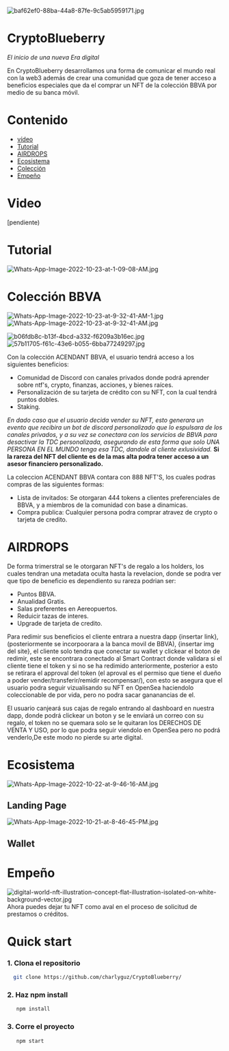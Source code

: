 ![baf62ef0-88ba-44a8-87fe-9c5ab5959171.jpg](https://i.postimg.cc/fW3nSzjJ/baf62ef0-88ba-44a8-87fe-9c5ab5959171.jpg)


# CryptoBlueberry

*El inicio de una nueva Era digital*

En CryptoBlueberry desarrollamos una forma de  comunicar el mundo real con la web3 además de crear una comunidad que goza de tener acceso a beneficios especiales que  da el  comprar un NFT de la colección BBVA por medio de su banca móvil.
# Contenido

- [vídeo](#vídeo)
- [Tutorial](#Tutorial)
- [AIRDROPS](#AIDROPS)
- [Ecosistema](#Ecosistema)
- [Colección](#Colección)
- [Empeño](#Empeño)


# Video

[pendiente)


# Tutorial
![Whats-App-Image-2022-10-23-at-1-09-08-AM.jpg](https://i.postimg.cc/WbyskWk1/Whats-App-Image-2022-10-23-at-1-09-08-AM.jpg)

# Colección BBVA

![Whats-App-Image-2022-10-23-at-9-32-41-AM-1.jpg](https://i.postimg.cc/R0NtNTsN/Whats-App-Image-2022-10-23-at-9-32-41-AM-1.jpg)    ![Whats-App-Image-2022-10-23-at-9-32-41-AM.jpg](https://i.postimg.cc/9Q4X9N25/Whats-App-Image-2022-10-23-at-9-32-41-AM.jpg)   

![b06fdb8c-b13f-4bcd-a332-f6209a3b16ec.jpg](https://i.postimg.cc/y8vVw4TZ/b06fdb8c-b13f-4bcd-a332-f6209a3b16ec.jpg)    ![57b11705-f61c-43e6-b055-6bba77249297.jpg](https://i.postimg.cc/G3FnWnLm/57b11705-f61c-43e6-b055-6bba77249297.jpg)

Con la colección ACENDANT BBVA, el usuario tendrá acceso a los siguientes beneficios:
- Comunidad de Discord con canales privados donde podrá aprender sobre ntf's, crypto, finanzas, acciones, y bienes raíces.
- Personalización de su tarjeta  de crédito con su NFT, con la cual tendrá puntos dobles.
- Staking.

*En dado caso que el usuario decida vender su NFT, esto generara un evento que recibira un bot de discord personalizado que lo espulsara de los canales privados, y a su vez se conectara con los servicios de BBVA para desactivar la TDC personalizada, asegurando de esta forma que solo UNA PERSONA EN EL MUNDO tenga esa TDC, dandole al cliente exlusividad.*
**Si la rareza del NFT del cliente es de la mas alta podra tener acceso a un asesor financiero personalizado.**

La coleccion ACENDANT BBVA contara con 888 NFT'S, los cuales podras compras de las siguientes formas:
- Lista de invitados: Se otorgaran 444 tokens a clientes preferenciales de BBVA, y a miembros de la comunidad con base a dinamicas.
- Compra publica: Cualquier persona podra comprar atravez de crypto o tarjeta de credito.

# AIRDROPS
De forma trimerstral se le otorgaran NFT's de regalo a los holders, los cuales tendran una metadata oculta hasta la revelacion, donde se podra ver que tipo de beneficio es dependiento su rareza podrian ser:
- Puntos BBVA.
- Anualidad Gratis.
- Salas preferentes en Aereopuertos.
- Reduicir tazas de interes.
- Upgrade de tarjeta de credito.

Para redimir sus beneficios el cliente entrara a nuestra dapp {insertar link}, (posteriormente se incorpoorara a la banca movil de BBVA), {insertar img del site}, 
el cliente solo tendra que conectar su wallet y clickear el boton de redimir, este se encontrara conectado al Smart Contract donde validara si el cliente tiene el token y si no se ha redimido anteriormente, posterior a esto se retirara el approval del token (el aproval es el permiso que tiene el dueño a poder vender/transferir/remidir recompensar/), con esto se asegura que el usuario podra seguir vizualisando su NFT en OpenSea haciendolo coleccionable de por vida,  pero no podra sacar gananancias de el.


El usuario canjeará sus cajas de regalo entrando al dashboard en nuestra dapp, donde podrá clickear un boton y se le enviará un correo con su regalo, el token no se quemara solo se le quitaran los DERECHOS DE VENTA Y USO, por lo que podra seguir viendolo en OpenSea pero no podrá venderlo,De este modo no pierde su arte digital.
 

# Ecosistema 
![Whats-App-Image-2022-10-22-at-9-46-16-AM.jpg](https://i.postimg.cc/BZN2FH6P/Whats-App-Image-2022-10-22-at-9-46-16-AM.jpg)



## Landing Page
![Whats-App-Image-2022-10-21-at-8-46-45-PM.jpg](https://i.postimg.cc/wvdf12wx/Whats-App-Image-2022-10-21-at-8-46-45-PM.jpg)



## Wallet



# Empeño                                           

![digital-world-nft-illustration-concept-flat-illustration-isolated-on-white-background-vector.jpg](https://i.postimg.cc/y6D3bRBn/digital-world-nft-illustration-concept-flat-illustration-isolated-on-white-background-vector.jpg)
Ahora puedes dejar tu NFT como aval en el proceso de solicitud de prestamos o créditos.


# Quick start

### 1. Clona el repositorio 
```bash
  git clone https://github.com/charlyguz/CryptoBlueberry/
```

### 2. Haz npm install
```bash
   npm install 
```

### 3. Corre el proyecto
```bash
   npm start
